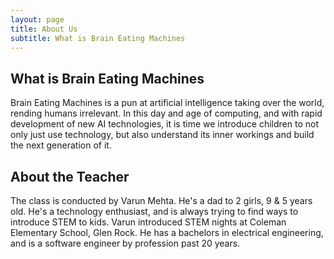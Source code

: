 ```yaml
---
layout: page
title: About Us
subtitle: What is Brain Eating Machines
---
```


## What is Brain Eating Machines

Brain Eating Machines is a pun at artificial intelligence taking over the world, rending humans irrelevant. In this day and age of computing, and with rapid development of new AI technologies, it is time we introduce children to not only just use technology, but also understand its inner workings and build the next generation of it.

## About the Teacher
The class is conducted by Varun Mehta. He's a dad to 2 girls, 9 & 5 years old. He's a technology enthusiast, and is always trying to find ways to introduce STEM to kids. Varun introduced STEM nights at Coleman Elementary School, Glen Rock. He has a bachelors in electrical engineering, and is a software engineer by profession past 20 years.
